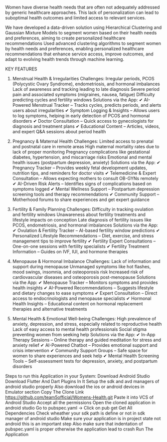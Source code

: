 Women have diverse health needs that are often not adequately addressed by generic healthcare approaches. This lack of personalization can lead to suboptimal health outcomes and limited access to relevant services.

We have developed a data-driven solution using Hierarchical Clustering and Gaussian Mixture Models to segment women based on their health needs and preferences, aiming to create personalized healthcare recommendations
Used advanced clustering algorithms to segment women by health needs and preferences, enabling personalized healthcare recommendations that enhance service access, improve outcomes, and adapt to evolving health trends through machine learning.


KEY FEATURES
1. Menstrual Health & Irregularities
Challenges:
Irregular periods, PCOS (Polycystic Ovary Syndrome), endometriosis, and hormonal imbalances
Lack of awareness and tracking leading to late diagnosis
Severe period pain and associated symptoms (migraines, nausea, fatigue)
Difficulty predicting cycles and fertility windows
Solutions via the App:
✔ AI-Powered Menstrual Tracker – Tracks cycles, predicts periods, and alerts users about irregularities
✔ Symptom Logging & Insights – Allows users to log symptoms, helping in early detection of PCOS and hormonal disorders
✔ Doctor Consultation – Quick access to gynecologists for diagnosis and treatment plans
✔ Educational Content – Articles, videos, and expert Q&A sessions about period health

2. Pregnancy & Maternal Health
Challenges:
Limited access to prenatal and postnatal care in remote areas
High maternal mortality rates due to lack of proper monitoring
Pregnancy complications like gestational diabetes, hypertension, and miscarriage risks
Emotional and mental health issues (postpartum depression, anxiety)
Solutions via the App:
✔ Pregnancy Tracker – Provides weekly fetal development updates, nutrition tips, and reminders for doctor visits
✔ Telemedicine & Expert Consultation – Allows expecting mothers to consult OB-GYNs remotely
✔ AI-Driven Risk Alerts – Identifies signs of complications based on symptoms logged
✔ Mental Wellness Support – Postpartum depression screening tools and therapy recommendations
✔ Community Support – Motherhood forums to share experiences and get expert guidance

3. Fertility & Family Planning
Challenges:
Difficulty in tracking ovulation and fertility windows
Unawareness about fertility treatments and lifestyle impacts on conception
Late diagnosis of fertility issues like PCOS, endometriosis, and hormonal imbalances
Solutions via the App:
✔ Ovulation & Fertility Tracker – AI-based fertility window predictions
✔ Personalized Lifestyle Recommendations – Diet, exercise, and stress management tips to improve fertility
✔ Fertility Expert Consultations – One-on-one sessions with fertility specialists
✔ Fertility Treatment Information – Guides on IVF, IUI, and hormone therapies

4. Menopause & Hormonal Imbalance
Challenges:
Lack of information and support during menopause
Unmanaged symptoms like hot flashes, mood swings, insomnia, and osteoporosis risk
Increased risk of cardiovascular diseases and osteoporosis post-menopause
Solutions via the App:
✔ Menopause Tracker – Monitors symptoms and provides health insights
✔ AI-Powered Recommendations – Suggests lifestyle and dietary changes to ease symptoms
✔ Expert Consultation – Direct access to endocrinologists and menopause specialists
✔ Hormonal Health Insights – Educational content on hormonal replacement therapies and alternative treatments

5. Mental Health & Emotional Well-being
Challenges:
High prevalence of anxiety, depression, and stress, especially related to reproductive health
Lack of easy access to mental health professionals
Social stigma preventing women from seeking help
Solutions via the App:
✔ In-App Therapy Sessions – Online therapy and guided meditation for stress and anxiety relief
✔ AI-Powered Chatbot – Provides emotional support and crisis intervention
✔ Community Support Groups – Safe space for women to share experiences and seek help
✔ Mental Health Screening Tools – Self-assessment tests for depression, anxiety, and postpartum disorders



Steps to run this Application in your System:
Download Android Studio
Download Flutter And Dart Plugins In It
Setup the sdk and avd managers of android studio properly
Also download the ios or android devices in Emulator section
Copy The Clone Link https://github.com/team5official/Womens-Health.git
Paste it into VCS of Android Studio
Accept all the permissions
Open the cloned application in android studio
Go to pubspec.yaml -> Click on pub get
Get All Dependencies
Check wheather your sdk path is define or not in sdk manager of android studio
Make sure your application is in project state not android this is an important step
Also make sure that indentation of pubspec.yaml is proper otherwise the application lead to crash
Run The Application



